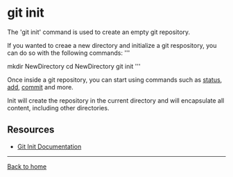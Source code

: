 # git init

The 'git init' command is used to create an empty git repository.

If you wanted to creae a new directory and initialize a git respository, you can do so with the following commands:
'''

mkdir NewDirectory
cd NewDirectory
git init
'''

Once inside a git repository, you can start using commands such as
[status](./Status.md),
[add](./Add.md),
[commit](./Push.md)
and more.

Init will create the repository in the current directory and will encapsulate all content, including other directories.

## Resources

- [Git Init Documentation](https://git-scm.com/docs/git-init)

---

[Back to home](../README.md)

